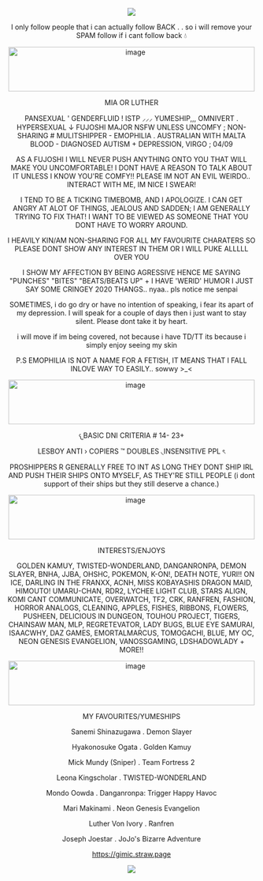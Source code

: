 


<div align="center">
  
![](https://komarev.com/ghpvc/?username=Luthervonivory&color=blue)

I only follow people that i can actually follow BACK . . so i will remove your SPAM follow if i cant follow back 💧


<img width="500" height="90" alt="image" src="https://github.com/user-attachments/assets/ea84e545-5446-49d3-97ef-4dca755b819c" />

MIA OR LUTHER

PANSEXUAL ' GENDERFLUID ! ISTP ⸝⸝⸝ YUMESHIP,,, OMNIVERT . HYPERSEXUAL ↓ FUJOSHI MAJOR NSFW UNLESS UNCOMFY ; NON-SHARING # MULITSHIPPER - EMOPHILIA . AUSTRALIAN WITH MALTA BLOOD - DIAGNOSED AUTISM + DEPRESSION, VIRGO ; 04/09

AS A FUJOSHI I WILL NEVER PUSH ANYTHING ONTO YOU THAT WILL MAKE YOU UNCOMFORTABLE! I DONT HAVE A REASON TO TALK ABOUT IT UNLESS I KNOW YOU'RE COMFY!! PLEASE IM NOT AN EVIL WEIRDO.. INTERACT WITH ME, IM NICE I SWEAR!

I TEND TO BE A TICKING TIMEBOMB, AND I APOLOGIZE. I CAN GET ANGRY AT ALOT OF THINGS, JEALOUS AND SADDEN; I AM GENERALLY TRYING TO FIX THAT! I WANT TO BE VIEWED AS SOMEONE THAT YOU DONT HAVE TO WORRY AROUND.

I HEAVILY KIN/AM NON-SHARING FOR ALL MY FAVOURITE CHARATERS SO PLEASE DONT SHOW ANY INTEREST IN THEM OR I WILL PUKE ALLLLL OVER YOU

I SHOW MY AFFECTION BY BEING AGRESSIVE HENCE ME SAYING "PUNCHES" "BITES" "BEATS/BEATS UP" + I HAVE 'WERID' HUMOR I JUST SAY SOME CRINGEY 2020 THANGS.. nyaa.. pls notice me senpai

SOMETIMES, i do go dry or have no intention of speaking, i fear its apart of my depression. I will speak for a couple of days then i just want to stay silent. Please dont take it by heart.

i will move if im being covered, not because i have TD/TT its because i simply enjoy seeing my skin

P.S EMOPHILIA IS NOT A NAME FOR A FETISH, IT MEANS THAT I FALL INLOVE WAY TO EASILY.. sowwy >_<

<img width="500" height="90" alt="image" src="https://github.com/user-attachments/assets/10ecbdd5-dd5a-4f3a-b0a7-cd541423264e" />

𐔌BASIC DNI CRITERIA # 14- 23+

LESBOY ANTI › COPIERS ™ DOUBLES ◟INSENSITIVE PPL ৎ

PROSHIPPERS R GENERALLY FREE TO INT AS LONG THEY DONT SHIP IRL AND PUSH THEIR SHIPS ONTO MYSELF, AS THEY'RE STILL PEOPLE (i dont support of their ships but they still deserve a chance.)

<img width="500" height="90" alt="image" src="https://github.com/user-attachments/assets/babecea6-7be5-4340-97b8-f5869025851b" />

INTERESTS/ENJOYS

GOLDEN KAMUY, TWISTED-WONDERLAND, DANGANRONPA, DEMON SLAYER, BNHA, JJBA, OHSHC, POKEMON, K-ON!, DEATH NOTE, YURI!! ON ICE, DARLING IN THE FRANXX, ACNH, MISS KOBAYASHIS DRAGON MAID, HIMOUTO! UMARU-CHAN, RDR2, LYCHEE LIGHT CLUB, STARS ALIGN, KOMI CANT COMMUNICATE, OVERWATCH, TF2, CRK, RANFREN, FASHION, HORROR ANALOGS, CLEANING, APPLES, FISHES, RIBBONS, FLOWERS, PUSHEEN, DELICIOUS IN DUNGEON, TOUHOU PROJECT, TIGERS, CHAINSAW MAN, MLP, REGRETEVATOR, LADY BUGS, BLUE EYE SAMURAI, ISAACWHY, DAZ GAMES, EMORTALMARCUS, TOMOGACHI, BLUE, MY OC, NEON GENESIS EVANGELION, VANOSSGAMING, LDSHADOWLADY  + MORE!!

<img width="500" height="90" alt="image" src="https://github.com/user-attachments/assets/ea84e545-5446-49d3-97ef-4dca755b819c" />

MY FAVOURITES/YUMESHIPS

Sanemi Shinazugawa . Demon Slayer 

Hyakonosuke Ogata . Golden Kamuy

Mick Mundy (Sniper) . Team Fortress 2

Leona Kingscholar . TWISTED-WONDERLAND

Mondo Oowda . Danganronpa: Trigger Happy Havoc

Mari Makinami . Neon Genesis Evangelion 

Luther Von Ivory . Ranfren

Joseph Joestar . JoJo's Bizarre Adventure


https://gimic.straw.page

![](https://i.pinimg.com/1200x/d4/bd/a8/d4bda8b582a35cf725b9dee0a08a470e.jpg)

